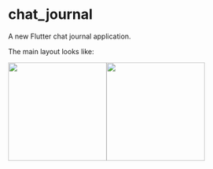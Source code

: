 # chat_journal

A new Flutter chat journal application.

The main layout looks like:

<img src="https://user-images.githubusercontent.com/71211299/210174178-6e6a1201-08c1-4948-a870-4b25393d3c91.png" width=200><img src="https://user-images.githubusercontent.com/71211299/210174183-e6f2d72f-879c-404c-b029-2eca993359d9.png" width=200>

